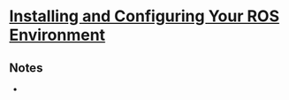 # [Installing and Configuring Your ROS Environment](http://wiki.ros.org/ROS/Tutorials/InstallingandConfiguringROSEnvironment)

## Notes

-
